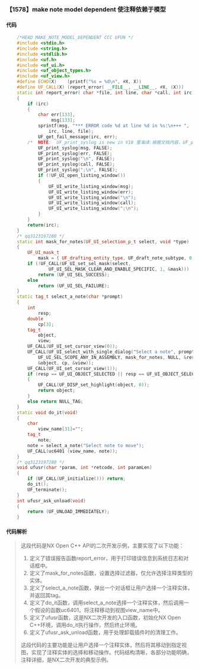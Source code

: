 ### 【1578】make note model dependent 使注释依赖于模型

#### 代码

```cpp
    /*HEAD MAKE_NOTE_MODEL_DEPENDENT CCC UFUN */  
    #include <stdio.h>  
    #include <string.h>  
    #include <stdlib.h>  
    #include <uf.h>  
    #include <uf_ui.h>  
    #include <uf_object_types.h>  
    #include <uf_view.h>  
    #define ECHO(X)    (printf("%s = %d\n", #X, X))  
    #define UF_CALL(X) (report_error( __FILE__, __LINE__, #X, (X)))  
    static int report_error( char *file, int line, char *call, int irc)  
    {  
        if (irc)  
        {  
            char err[133],  
                 msg[133];  
            sprintf(msg, "*** ERROR code %d at line %d in %s:\n+++ ",  
                irc, line, file);  
            UF_get_fail_message(irc, err);  
        /*  NOTE:  UF_print_syslog is new in V18 里海译:根据文档内容，UF_print_syslog是V18版本新增的功能。 */  
            UF_print_syslog(msg, FALSE);  
            UF_print_syslog(err, FALSE);  
            UF_print_syslog("\n", FALSE);  
            UF_print_syslog(call, FALSE);  
            UF_print_syslog(";\n", FALSE);  
            if (!UF_UI_open_listing_window())  
            {  
                UF_UI_write_listing_window(msg);  
                UF_UI_write_listing_window(err);  
                UF_UI_write_listing_window("\n");  
                UF_UI_write_listing_window(call);  
                UF_UI_write_listing_window(";\n");  
            }  
        }  
        return(irc);  
    }  
    /* qq3123197280 */  
    static int mask_for_notes(UF_UI_selection_p_t select, void *type)  
    {  
        UF_UI_mask_t  
            mask = { UF_drafting_entity_type, UF_draft_note_subtype, 0 };  
        if (!UF_CALL(UF_UI_set_sel_mask(select,  
                UF_UI_SEL_MASK_CLEAR_AND_ENABLE_SPECIFIC, 1, &mask)))  
            return (UF_UI_SEL_SUCCESS);  
        else  
            return (UF_UI_SEL_FAILURE);  
    }  
    static tag_t select_a_note(char *prompt)  
    {  
        int  
            resp;  
        double  
            cp[3];  
        tag_t  
            object,  
            view;  
        UF_CALL(UF_UI_set_cursor_view(0));  
        UF_CALL(UF_UI_select_with_single_dialog("Select a note", prompt,  
            UF_UI_SEL_SCOPE_ANY_IN_ASSEMBLY, mask_for_notes, NULL, &resp,  
            &object, cp, &view));  
        UF_CALL(UF_UI_set_cursor_view(1));  
        if (resp == UF_UI_OBJECT_SELECTED || resp == UF_UI_OBJECT_SELECTED_BY_NAME)  
        {  
            UF_CALL(UF_DISP_set_highlight(object, 0));  
            return object;  
        }  
        else return NULL_TAG;  
    }  
    static void do_it(void)  
    {  
        char   
            view_name[31]="";  
        tag_t  
            note;  
        note = select_a_note("Select note to move");  
        UF_CALL(uc6401 (view_name, note));  
    }  
    /* qq3123197280 */  
    void ufusr(char *param, int *retcode, int paramLen)  
    {  
        if (UF_CALL(UF_initialize())) return;  
        do_it();  
        UF_terminate();  
    }  
    int ufusr_ask_unload(void)  
    {  
        return (UF_UNLOAD_IMMEDIATELY);  
    }

```

#### 代码解析

> 这段代码是NX Open C++ API的二次开发示例，主要实现了以下功能：
>
> 1. 定义了错误报告函数report_error，用于打印错误信息到系统日志和对话框中。
> 2. 定义了mask_for_notes函数，设置选择过滤器，仅允许选择注释类型的实体。
> 3. 定义了select_a_note函数，弹出一个对话框让用户选择一个注释实体，并返回其tag。
> 4. 定义了do_it函数，调用select_a_note选择一个注释实体，然后调用一个假设的函数uc6401，将注释移动到视图view_name中。
> 5. 定义了ufusr函数，这是NX二次开发的入口函数，初始化NX Open C++环境，调用do_it执行操作，然后终止环境。
> 6. 定义了ufusr_ask_unload函数，用于处理卸载插件时的清理工作。
>
> 这段代码的主要功能是让用户选择一个注释实体，然后将其移动到指定视图，实现了注释实体的选择和移动操作。代码结构清晰，各部分功能明确，注释详细，是NX二次开发的典型示例。
>

